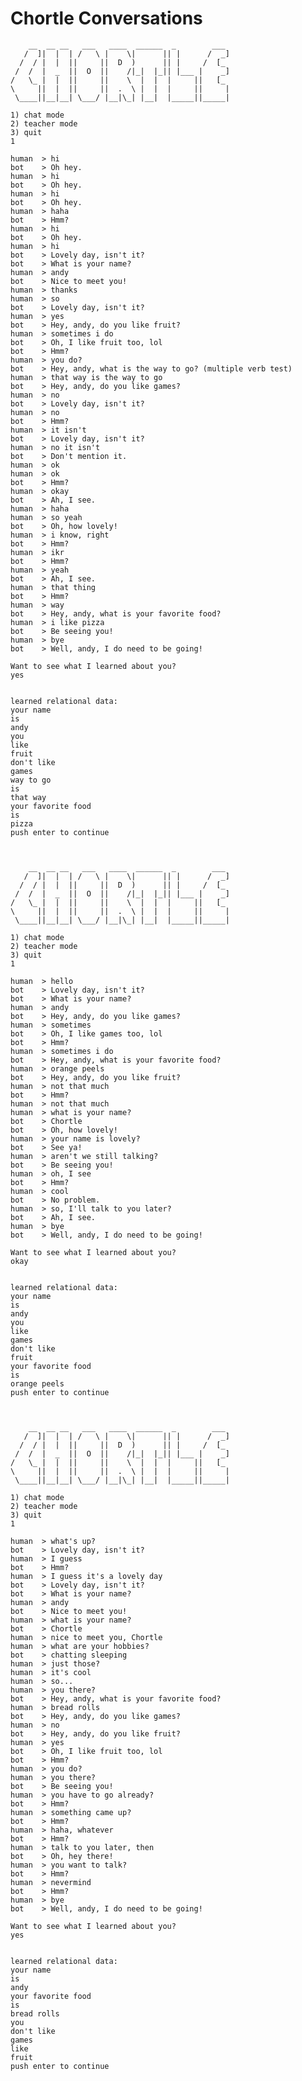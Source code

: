 Chortle Conversations
=====================

        __  __ __   ___   ____  ______  _        ___
       /  ]|  |  | /   \ |    \|      || |      /  _]
      /  / |  |  ||     ||  D  )      || |     /  [_
     /  /  |  _  ||  O  ||    /|_|  |_|| |___ |    _]
    /   \_ |  |  ||     ||    \  |  |  |     ||   [_
    \     ||  |  ||     ||  .  \ |  |  |     ||     |
     \____||__|__| \___/ |__|\_| |__|  |_____||_____|

    1) chat mode
    2) teacher mode
    3) quit
    1

    human  > hi
    bot    > Oh hey.
    human  > hi
    bot    > Oh hey.
    human  > hi
    bot    > Oh hey.
    human  > haha
    bot    > Hmm?
    human  > hi
    bot    > Oh hey.
    human  > hi
    bot    > Lovely day, isn't it?
    bot    > What is your name?
    human  > andy
    bot    > Nice to meet you!
    human  > thanks
    human  > so
    bot    > Lovely day, isn't it?
    human  > yes
    bot    > Hey, andy, do you like fruit?
    human  > sometimes i do
    bot    > Oh, I like fruit too, lol
    bot    > Hmm?
    human  > you do?
    bot    > Hey, andy, what is the way to go? (multiple verb test)
    human  > that way is the way to go
    bot    > Hey, andy, do you like games?
    human  > no
    bot    > Lovely day, isn't it?
    human  > no
    bot    > Hmm?
    human  > it isn't
    bot    > Lovely day, isn't it?
    human  > no it isn't
    bot    > Don't mention it.
    human  > ok
    human  > ok
    bot    > Hmm?
    human  > okay
    bot    > Ah, I see.
    human  > haha
    human  > so yeah
    bot    > Oh, how lovely!
    human  > i know, right
    bot    > Hmm?
    human  > ikr
    bot    > Hmm?
    human  > yeah
    bot    > Ah, I see.
    human  > that thing
    bot    > Hmm?
    human  > way
    bot    > Hey, andy, what is your favorite food?
    human  > i like pizza
    bot    > Be seeing you!
    human  > bye
    bot    > Well, andy, I do need to be going!

    Want to see what I learned about you?
    yes


    learned relational data:
    your name
    is
    andy
    you
    like
    fruit
    don't like
    games
    way to go
    is
    that way
    your favorite food
    is
    pizza
    push enter to continue



        __  __ __   ___   ____  ______  _        ___
       /  ]|  |  | /   \ |    \|      || |      /  _]
      /  / |  |  ||     ||  D  )      || |     /  [_
     /  /  |  _  ||  O  ||    /|_|  |_|| |___ |    _]
    /   \_ |  |  ||     ||    \  |  |  |     ||   [_
    \     ||  |  ||     ||  .  \ |  |  |     ||     |
     \____||__|__| \___/ |__|\_| |__|  |_____||_____|

    1) chat mode
    2) teacher mode
    3) quit
    1

    human  > hello
    bot    > Lovely day, isn't it?
    bot    > What is your name?
    human  > andy
    bot    > Hey, andy, do you like games?
    human  > sometimes
    bot    > Oh, I like games too, lol
    bot    > Hmm?
    human  > sometimes i do
    bot    > Hey, andy, what is your favorite food?
    human  > orange peels
    bot    > Hey, andy, do you like fruit?
    human  > not that much
    bot    > Hmm?
    human  > not that much
    human  > what is your name?
    bot    > Chortle
    bot    > Oh, how lovely!
    human  > your name is lovely?
    bot    > See ya!
    human  > aren't we still talking?
    bot    > Be seeing you!
    human  > oh, I see
    bot    > Hmm?
    human  > cool
    bot    > No problem.
    human  > so, I'll talk to you later?
    bot    > Ah, I see.
    human  > bye
    bot    > Well, andy, I do need to be going!

    Want to see what I learned about you?
    okay


    learned relational data:
    your name
    is
    andy
    you
    like
    games
    don't like
    fruit
    your favorite food
    is
    orange peels
    push enter to continue



        __  __ __   ___   ____  ______  _        ___
       /  ]|  |  | /   \ |    \|      || |      /  _]
      /  / |  |  ||     ||  D  )      || |     /  [_
     /  /  |  _  ||  O  ||    /|_|  |_|| |___ |    _]
    /   \_ |  |  ||     ||    \  |  |  |     ||   [_
    \     ||  |  ||     ||  .  \ |  |  |     ||     |
     \____||__|__| \___/ |__|\_| |__|  |_____||_____|

    1) chat mode
    2) teacher mode
    3) quit
    1

    human  > what's up?
    bot    > Lovely day, isn't it?
    human  > I guess
    bot    > Hmm?
    human  > I guess it's a lovely day
    bot    > Lovely day, isn't it?
    bot    > What is your name?
    human  > andy
    bot    > Nice to meet you!
    human  > what is your name?
    bot    > Chortle
    human  > nice to meet you, Chortle
    human  > what are your hobbies?
    bot    > chatting sleeping
    human  > just those?
    human  > it's cool
    human  > so...
    human  > you there?
    bot    > Hey, andy, what is your favorite food?
    human  > bread rolls
    bot    > Hey, andy, do you like games?
    human  > no
    bot    > Hey, andy, do you like fruit?
    human  > yes
    bot    > Oh, I like fruit too, lol
    bot    > Hmm?
    human  > you do?
    human  > you there?
    bot    > Be seeing you!
    human  > you have to go already?
    bot    > Hmm?
    human  > something came up?
    bot    > Hmm?
    human  > haha, whatever
    bot    > Hmm?
    human  > talk to you later, then
    bot    > Oh, hey there!
    human  > you want to talk?
    bot    > Hmm?
    human  > nevermind
    bot    > Hmm?
    human  > bye
    bot    > Well, andy, I do need to be going!

    Want to see what I learned about you?
    yes


    learned relational data:
    your name
    is
    andy
    your favorite food
    is
    bread rolls
    you
    don't like
    games
    like
    fruit
    push enter to continue
